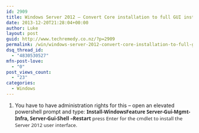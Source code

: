 ```yaml
---
id: 2909
title: Windows Server 2012 – Convert Core installation to full GUI installation
date: 2013-12-20T21:28:04+00:00
author: Luke
layout: post
guid: http://www.techremedy.co.nz/?p=2909
permalink: /win/windows-server-2012-convert-core-installation-to-full-gui-installation/
dsq_thread_id:
  - "4830530527"
mfn-post-love:
  - "0"
post_views_count:
  - "23"
categories:
  - Windows
---
```

  1. You have to have administration rights for this – open an elevated powershell prompt and type: <span style="color:#2a2a2a;font-family:Segoe UI;font-size:10pt;background-color:white"><strong>Install-WindowsFeature Server-Gui-Mgmt-Infra, Server-Gui-Shell –Restart </strong>press Enter for the cmdlet to install the Server 2012 user interface.</span>